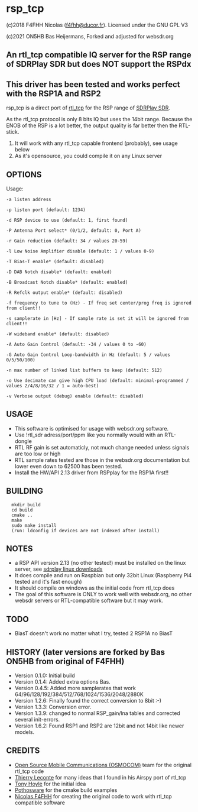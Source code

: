 # rsp_tcp

(c)2018 F4FHH Nicolas (f4fhh@ducor.fr). Licensed under the GNU GPL V3

(c)2021 ON5HB Bas Heijermans, Forked and adjusted for websdr.org

## An rtl_tcp compatible IQ server for the RSP range of SDRPlay SDR but does NOT support the RSPdx
## This driver has been tested and works perfect with the RSP1A and RSP2

rsp_tcp is a direct port of [rtl_tcp](https://github.com/osmocom/rtl-sdr) for the RSP range of [SDRPlay SDR](https://www.sdrplay.com/).

As the rtl_tcp protocol is only 8 bits IQ but uses the 14bit range.
Because the ENOB of the RSP is a lot better, the output quality is far better then the RTL-stick.

1. It will work with any rtl_tcp capable frontend (probably), see usage below
2. As it's opensource, you could compile it on any Linux server

## OPTIONS
Usage:

	-a listen address
	
	-p listen port (default: 1234)
	
	-d RSP device to use (default: 1, first found)
	
	-P Antenna Port select* (0/1/2, default: 0, Port A)
	
	-r Gain reduction (default: 34 / values 20-59)
	
	-l Low Noise Amplifier disable (default: 1 / values 0-9)
			
	-T Bias-T enable* (default: disabled)
	
	-D DAB Notch disable* (default: enabled)
	
	-B Broadcast Notch disable* (default: enabled)
	
	-R Refclk output enable* (default: disabled)
	
	-f frequency to tune to (Hz) - If freq set center/prog freq is ignored from client!!
	
	-s samplerate in [Hz] - If sample rate is set it will be ignored from client!!
	
	-W wideband enable* (default: disabled)
			
	-A Auto Gain Control (default: -34 / values 0 to -60)
	
	-G Auto Gain Control Loop-bandwidth in Hz (default: 5 / values 0/5/50/100)
	
	-n max number of linked list buffers to keep (default: 512)
	
	-o Use decimate can give high CPU load (default: minimal-programmed / values 2/4/8/16/32 / 1 = auto-best)
	
	-v Verbose output (debug) enable (default: disabled)

## USAGE
 - This software is optimised for usage with websdr.org software. 
 - Use !rtl_sdr adress/port/ppm like you normally would with an RTL-dongle
 - RTL RF gain is set automaticly, not much change needed unless signals are too low or high
 - RTL sample rates tested are those in the websdr.org documentation but lower even down to 62500 has been tested.
 - Install the HW/API 2.13 driver from RSPplay for the RSP1A first!!

## BUILDING
```
  mkdir build
  cd build
  cmake ..
  make
  sudo make install
  (run: ldconfig if devices are not indexed after install)
```
## NOTES
 - a RSP API version 2.13 (no other tested!) must be installed on the linux server, see [sdrplay linux downloads](https://www.sdrplay.com/downloads/)
 - It does compile and run on Raspbian but only 32bit Linux (Raspberry Pi4 tested and it's fast enough)
 - It should compile on windows as the initial code from rtl_tcp does
 - The goal of this software is ONLY to work well with websdr.org, no other websdr servers or RTL-compatible software but it may work.

## TODO
  - BiasT doesn't work no matter what I try, tested 2 RSP1A no BiasT
 
## HISTORY (later versions are forked by Bas ON5HB from original of F4FHH)
 - Version 0.1.0: Initial build
 - Version 0.1.4: Added extra options Bas.
 - Version 0.4.5: Added more samplerates that work 64/96/128/192/384/512/768/1024/1536/2048/2880K
 - Version 1.2.6: Finally found the correct conversion to 8bit :-)
 - Version 1.3.3: Conversion error.
 - Version 1.3.9: changed to normal RSP_gain/lna tables and corrected several init-errors.
 - Version 1.6.2: Found RSP1 and RSP2 are 12bit and not 14bit like newer models.
 
## CREDITS
 - [Open Source Mobile Communications (OSMOCOM)](https://github.com/osmocom/rtl-sdr.git) team for the original rtl_tcp code
 - [Thierry Leconte](https://github.com/TLeconte/airspy_tcp.git) for many ideas that I found in his Airspy port of rtl_tcp
 - [Tony Hoyle](https://github.com/TonyHoyle/sdrplay.git) for the initial idea
 - [Pothosware](https://github.com/pothosware) for the cmake build examples
 - [Nicolas F4FHH](https://github.com/f4hh) for creating the original code to work with rtl_tcp compatible software

